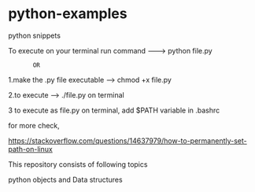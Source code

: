 # python-examples
python snippets


To execute 
on your terminal run command ---> python file.py

           OR

1.make the .py file executable -->  chmod +x file.py

2.to execute --> ./file.py on terminal

3 to execute as file.py on terminal, add $PATH variable in .bashrc

for more check,

 https://stackoverflow.com/questions/14637979/how-to-permanently-set-path-on-linux




This repository consists of following topics

python objects and Data structures

